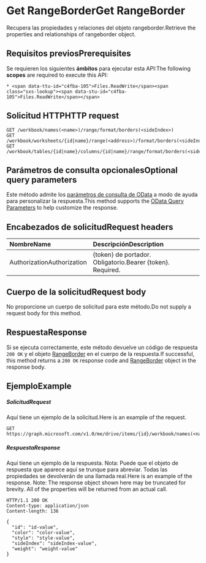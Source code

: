 # <a name="get-rangeborder"></a><span data-ttu-id="c4fba-101">Get RangeBorder</span><span class="sxs-lookup"><span data-stu-id="c4fba-101">Get RangeBorder</span></span>

<span data-ttu-id="c4fba-102">Recupera las propiedades y relaciones del objeto rangeborder.</span><span class="sxs-lookup"><span data-stu-id="c4fba-102">Retrieve the properties and relationships of rangeborder object.</span></span>
## <a name="prerequisites"></a><span data-ttu-id="c4fba-103">Requisitos previos</span><span class="sxs-lookup"><span data-stu-id="c4fba-103">Prerequisites</span></span>
<span data-ttu-id="c4fba-104">Se requieren los siguientes **ámbitos** para ejecutar esta API:</span><span class="sxs-lookup"><span data-stu-id="c4fba-104">The following **scopes** are required to execute this API:</span></span> 

    * <span data-ttu-id="c4fba-105">Files.ReadWrite</span><span class="sxs-lookup"><span data-stu-id="c4fba-105">Files.ReadWrite</span></span>

## <a name="http-request"></a><span data-ttu-id="c4fba-106">Solicitud HTTP</span><span class="sxs-lookup"><span data-stu-id="c4fba-106">HTTP request</span></span>
<!-- { "blockType": "ignored" } -->
```http
GET /workbook/names(<name>)/range/format/borders(<sideIndex>)
GET /workbook/worksheets/{id|name}/range(<address>)/format/borders(<sideIndex>)
GET /workbook/tables/{id|name}/columns/{id|name}/range/format/borders(<sideIndex>)
```
## <a name="optional-query-parameters"></a><span data-ttu-id="c4fba-107">Parámetros de consulta opcionales</span><span class="sxs-lookup"><span data-stu-id="c4fba-107">Optional query parameters</span></span>
<span data-ttu-id="c4fba-108">Este método admite los [parámetros de consulta de OData](http://developer.microsoft.com/en-us/graph/docs/overview/query_parameters) a modo de ayuda para personalizar la respuesta.</span><span class="sxs-lookup"><span data-stu-id="c4fba-108">This method supports the [OData Query Parameters](http://developer.microsoft.com/en-us/graph/docs/overview/query_parameters) to help customize the response.</span></span>

## <a name="request-headers"></a><span data-ttu-id="c4fba-109">Encabezados de solicitud</span><span class="sxs-lookup"><span data-stu-id="c4fba-109">Request headers</span></span>
| <span data-ttu-id="c4fba-110">Nombre</span><span class="sxs-lookup"><span data-stu-id="c4fba-110">Name</span></span>      |<span data-ttu-id="c4fba-111">Descripción</span><span class="sxs-lookup"><span data-stu-id="c4fba-111">Description</span></span>|
|:----------|:----------|
| <span data-ttu-id="c4fba-112">Authorization</span><span class="sxs-lookup"><span data-stu-id="c4fba-112">Authorization</span></span>  | <span data-ttu-id="c4fba-p101">{token} de portador. Obligatorio.</span><span class="sxs-lookup"><span data-stu-id="c4fba-p101">Bearer {token}. Required.</span></span> |


## <a name="request-body"></a><span data-ttu-id="c4fba-115">Cuerpo de la solicitud</span><span class="sxs-lookup"><span data-stu-id="c4fba-115">Request body</span></span>
<span data-ttu-id="c4fba-116">No proporcione un cuerpo de solicitud para este método.</span><span class="sxs-lookup"><span data-stu-id="c4fba-116">Do not supply a request body for this method.</span></span>

## <a name="response"></a><span data-ttu-id="c4fba-117">Respuesta</span><span class="sxs-lookup"><span data-stu-id="c4fba-117">Response</span></span>

<span data-ttu-id="c4fba-118">Si se ejecuta correctamente, este método devuelve un código de respuesta `200 OK` y el objeto [RangeBorder](../resources/rangeborder.md) en el cuerpo de la respuesta.</span><span class="sxs-lookup"><span data-stu-id="c4fba-118">If successful, this method returns a `200 OK` response code and [RangeBorder](../resources/rangeborder.md) object in the response body.</span></span>
## <a name="example"></a><span data-ttu-id="c4fba-119">Ejemplo</span><span class="sxs-lookup"><span data-stu-id="c4fba-119">Example</span></span>
##### <a name="request"></a><span data-ttu-id="c4fba-120">Solicitud</span><span class="sxs-lookup"><span data-stu-id="c4fba-120">Request</span></span>
<span data-ttu-id="c4fba-121">Aquí tiene un ejemplo de la solicitud.</span><span class="sxs-lookup"><span data-stu-id="c4fba-121">Here is an example of the request.</span></span>
<!-- {
  "blockType": "request",
  "name": "get_rangeborder"
}-->
```http
GET https://graph.microsoft.com/v1.0/me/drive/items/{id}/workbook/names(<name>)/range/format/borders(<sideIndex>)
```
##### <a name="response"></a><span data-ttu-id="c4fba-122">Respuesta</span><span class="sxs-lookup"><span data-stu-id="c4fba-122">Response</span></span>
<span data-ttu-id="c4fba-p102">Aquí tiene un ejemplo de la respuesta. Nota: Puede que el objeto de respuesta que aparece aquí se trunque para abreviar. Todas las propiedades se devolverán de una llamada real.</span><span class="sxs-lookup"><span data-stu-id="c4fba-p102">Here is an example of the response. Note: The response object shown here may be truncated for brevity. All of the properties will be returned from an actual call.</span></span>
<!-- {
  "blockType": "response",
  "truncated": true,
  "@odata.type": "microsoft.graph.rangeBorder"
} -->
```http
HTTP/1.1 200 OK
Content-type: application/json
Content-length: 136

{
  "id": "id-value",
  "color": "color-value",
  "style": "style-value",
  "sideIndex": "sideIndex-value",
  "weight": "weight-value"
}
```

<!-- uuid: 8fcb5dbc-d5aa-4681-8e31-b001d5168d79
2015-10-25 14:57:30 UTC -->
<!-- {
  "type": "#page.annotation",
  "description": "Get RangeBorder",
  "keywords": "",
  "section": "documentation",
  "tocPath": ""
}-->